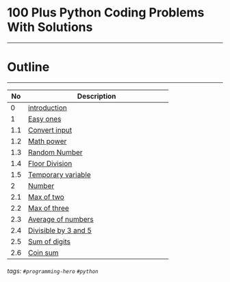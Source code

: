 # 100 Plus Python Coding Problems With Solutions
---

# Outline
---

|  No   | <div style="width:320px">Description </div> |
|  ---  | ---                        |
|  0    | [introduction](#)          |
|  1    | [Easy ones](#)             |
|  1.1  | [Convert input](#)         |
|  1.2  | [Math power](#)            |
|  1.3  | [Random Number](#)         |
|  1.4  | [Floor Division](#)        |
|  1.5  | [Temporary variable](#)    |
|  2    | [Number](#)                |
|  2.1  | [Max of two](#)            |
|  2.2  | [Max of three](#)          |
|  2.3  | [Average of numbers](#)    |
|  2.4  | [Divisible by 3 and 5](#)  |
|  2.5  | [Sum of digits](#)         |
|  2.6  | [Coin sum](#)              |


###### tags: `#programming-hero` `#python`